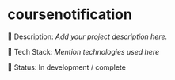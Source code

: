 # coursenotification

📌 Description: *Add your project description here.*

🔧 Tech Stack: *Mention technologies used here*

🚀 Status: In development / complete
